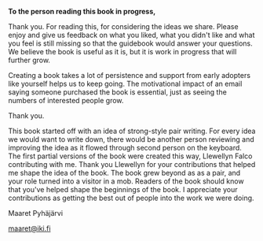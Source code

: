 **To the person reading this book in progress,**

Thank you. For reading this, for considering the ideas we share. Please enjoy and give us feedback on what you liked, what you didn't like and what you feel is still missing so that the guidebook would answer your questions. We believe the book is useful as it is, but it is work in progress that will further grow.

Creating a book takes a lot of persistence and support from early adopters like yourself helps us to keep going. The motivational impact of an email saying someone purchased the book is essential, just as seeing the numbers of interested people grow.

Thank you.

This book started off with an idea of strong-style pair writing. For every idea we would want to write down, there would be another person reviewing and improving the idea as it flowed through second person on the keyboard. The first partial versions of the book were created this way, Llewellyn Falco contributing with me. Thank you Llewellyn for your contributions that helped me shape the idea of the book. The book grew beyond as as a pair, and your role turned into a visitor in a mob. Readers of the book should know that you've helped shape the beginnings of the book. I appreciate your contributions as getting the best out of people into the work we were doing. 

Maaret Pyh&auml;j&auml;rvi

maaret@iki.fi
